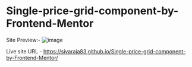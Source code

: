 # Single-price-grid-component-by-Frontend-Mentor
Site Preview:-
![image](https://github.com/sivaraja83/Single-price-grid-component-by-Frontend-Mentor/assets/119665983/36ac9400-7910-4c5d-a2e7-6f715336c4e3)

Live site URL - https://sivaraja83.github.io/Single-price-grid-component-by-Frontend-Mentor/
